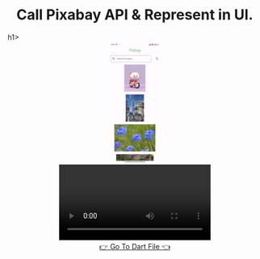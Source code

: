 <h1 align="center">Call Pixabay API & Represent in UI.</h1>h1>
<div align="center">
  <img src="https://github.com/harshdusane2103/Api_Pixbay_Ecommrce_recipe/blob/master/pixabay.png" width=21%,height=35%,>
</div>
<div align="center">
  <video src="https://github.com/user-attachments/assets/71c6f81e-7f22-4c09-844b-f681c6241821">
</div>
<div align = "center">
<a  href="https://github.com/harshdusane2103/Api_Pixbay_Ecommrce_recipe/tree/master/lib/Pixbay">👉 Go To Dart File 👈</a>
</div>



